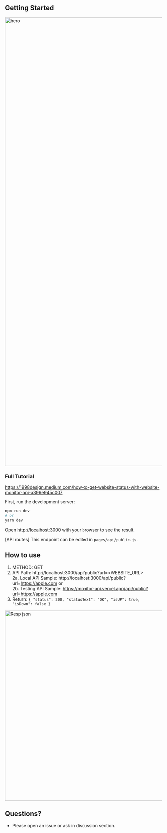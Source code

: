 ## Getting Started

<img width="1439" alt="hero" src="https://user-images.githubusercontent.com/54872601/172040997-c82f58f2-54ca-4e3a-9735-4b40c9ee61ac.png">

### Full Tutorial
https://1998design.medium.com/how-to-get-website-status-with-website-monitor-api-a396e945c007

First, run the development server:

```bash
npm run dev
# or
yarn dev
```

Open [http://localhost:3000](http://localhost:3000) with your browser to see the result.

[API routes] This endpoint can be edited in `pages/api/public.js`.

## How to use
1. METHOD: GET
2. API Path: http://localhost:3000/api/public?url=<WEBSITE_URL><br/>
2a. Local API Sample: http://localhost:3000/api/public?url=https://apple.com or<br/>
2b. Testing API Sample: https://monitor-api.vercel.app/api/public?url=https://apple.com
3. Return: `{
    "status": 200,
    "statusText": "OK",
    "isUP": true,
    "isDown": false
}`

<img width="610" alt="Resp json" src="https://user-images.githubusercontent.com/54872601/172040973-2b9204bd-6b7d-4939-8bfc-c41b737ff1e9.png">

## Questions?
- Please open an issue or ask in discussion section.
